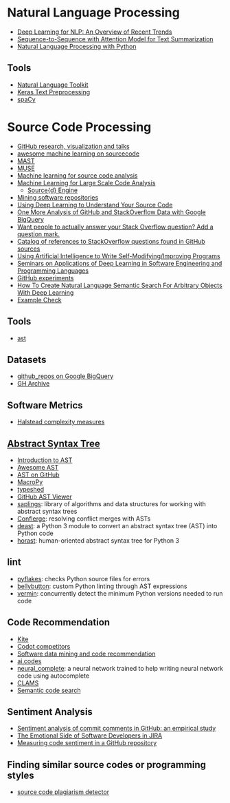 # Natural Language Processing

- [Deep Learning for NLP: An Overview of Recent Trends](https://medium.com/dair-ai/deep-learning-for-nlp-an-overview-of-recent-trends-d0d8f40a776d)
- [Sequence-to-Sequence with Attention Model for Text Summarization](https://github.com/tensorflow/models/tree/master/research/textsum)
- [Natural Language Processing with Python](https://pythonprogramming.net/tokenizing-words-sentences-nltk-tutorial/)

## Tools
- [Natural Language Toolkit](https://www.nltk.org/)
- [Keras Text Preprocessing](https://keras.io/preprocessing/text/)
- [spaCy](https://spacy.io/)

# Source Code Processing
- [GitHub research, visualization and talks](https://www.gharchive.org/#resources)
- [awesome machine learning on sourcecode](https://github.com/src-d/awesome-machine-learning-on-source-code)
- [MAST](https://github.com/mast-group/)
- [MUSE](https://www.darpa.mil/program/mining-and-understanding-software-enclaves)
- [Machine learning for source code analysis](https://www.youtube.com/watch?v=M_hOn-Ren1M)
- [Machine Learning for Large Scale Code Analysis](https://sourced.tech/)
  - [Source{d} Engine](https://sourced.tech/engine/)
- [Mining software repositories](http://www.msrconf.org/)
- [Using Deep Learning to Understand Your Source Code](https://medium.com/@jrodthoughts/using-deep-learning-to-understand-your-source-code-28e5c284bfda)
- [One More Analysis of GitHub and StackOverflow Data with Google BigQuery](https://hackernoon.com/catalog-of-references-to-stackoverflow-questions-found-in-github-sources-134415b97ecb)
- [Want people to actually answer your Stack Overflow question? Add a question mark.](https://medium.freecodecamp.org/always-end-your-questions-with-a-stack-overflow-bigquery-and-other-stories-2470ebcda7f)
- [Catalog of references to StackOverflow questions found in GitHub sources ](https://github.com/sAbakumoff/SoCiting2)
- [Using Artificial Intelligence to Write Self-Modifying/Improving Programs](http://www.primaryobjects.com/2013/01/27/using-artificial-intelligence-to-write-self-modifying-improving-programs/)
- [Seminars on Applications of Deep Learning in Software Engineering and Programming Languages](https://sites.google.com/view/mlplse-sp18/)
- [GitHub experiments](https://experiments.github.com/)
- [How To Create Natural Language Semantic Search For Arbitrary Objects With Deep Learning](https://towardsdatascience.com/semantic-code-search-3cd6d244a39c)
- [Example Check](http://web.cs.ucla.edu/~tianyi.zhang/examplecheck.html)

## Tools
- [ast](https://docs.python.org/3/library/ast.html#module-ast)

## Datasets
- [github_repos on Google BigQuery](https://bigquery.cloud.google.com/dataset/bigquery-public-data:github_repos)
- [GH Archive](https://www.gharchive.org/)

## Software Metrics
- [Halstead complexity measures](https://en.wikipedia.org/wiki/Halstead_complexity_measures)

## [Abstract Syntax Tree](https://docs.python.org/2/library/ast.html)
- [Introduction to AST](https://slides.com/kentcdodds/asts-workshop#/)
- [Awesome AST](https://github.com/chadbrewbaker/awesome-ast)
- [AST on GitHub](https://github.com/topics/abstract-syntax-tree)
- [MacroPy](https://github.com/lihaoyi/macropy)
- [typeshed](https://github.com/python/typeshed)
- [GitHub AST Viewer](https://github.com/lukehorvat/github-ast-viewer)
- [saplings](https://github.com/shobrook/saplings): library of algorithms and data structures for working with abstract syntax trees
- [Conflerge](https://github.com/ishansaksena/Conflerge): resolving conflict merges with ASTs
- [deast](https://github.com/perey/deast): a Python 3 module to convert an abstract syntax tree (AST) into Python code
- [horast](https://github.com/mbdevpl/horast): human-oriented abstract syntax tree for Python 3

## lint
- [pyflakes](https://pypi.org/project/pyflakes/): checks Python source files for errors
- [bellybutton](https://github.com/hchasestevens/bellybutton): custom Python linting through AST expressions
- [vermin](https://github.com/netromdk/vermin): concurrently detect the minimum Python versions needed to run code

## Code Recommendation
- [Kite](https://www.youtube.com/watch?v=bF50YPyUKTQ)
- [Codot competitors](https://craft.co/codota/competitors)
- [Software data mining and code recommendation](https://guxd.github.io/)
- [ai.codes](https://www.ai.codes/)
- [neural_complete](https://github.com/kootenpv/neural_complete): a neural network trained to help writing neural network code using autocomplete
- [CLAMS](https://mast-group.github.io/clams/)
- [Semantic code search](https://experiments.github.com/semantic-code-search)

## Sentiment Analysis
- [Sentiment analysis of commit comments in GitHub: an empirical study](https://dl.acm.org/citation.cfm?id=2597118)
- [The Emotional Side of Software Developers in JIRA](http://www.dsf.unica.it/~roberto/pubb11_Tonelli_Roberto_rtdaMR_1016_01B1.pdf)
- [Measuring code sentiment in a GitHub repository](http://vmarkovtsev.github.io/gophercon-2018-moscow/?utm_content=buffer92ce0&utm_medium=social&utm_source=twitter.com&utm_campaign=buffer#cover)

## Finding similar source codes or programming styles
- [source code plagiarism detector](https://github.com/alapha23/source_code_plagiarism_detector)

